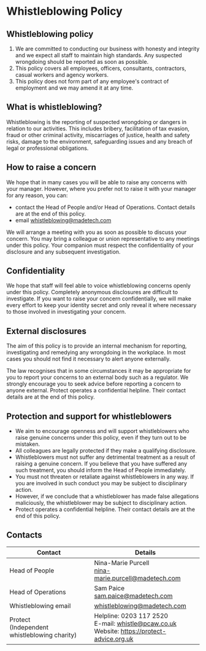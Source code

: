 # Whistleblowing Policy

## Whistleblowing policy

1. We are committed to conducting our business with honesty and integrity and we expect all staff to maintain high standards. Any suspected wrongdoing should be reported as soon as possible.
1. This policy covers all employees, officers, consultants, contractors, casual workers and agency workers.
1. This policy does not form part of any employee's contract of employment and we may amend it at any time.

## What is whistleblowing?

Whistleblowing is the reporting of suspected wrongdoing or dangers in relation to our activities. This includes bribery, facilitation of tax evasion, fraud or other criminal activity, miscarriages of justice, health and safety risks, damage to the environment, safeguarding issues and any breach of legal or professional obligations.

## How to raise a concern

We hope that in many cases you will be able to raise any concerns with your manager. However, where you prefer not to raise it with your manager for any reason, you can:
- contact the Head of People and/or Head of Operations. Contact details are at the end of this policy.
- email whistleblowing@madetech.com

We will arrange a meeting with you as soon as possible to discuss your concern. You may bring a colleague or union representative to any meetings under this policy. Your companion must respect the confidentiality of your disclosure and any subsequent investigation.

## Confidentiality

We hope that staff will feel able to voice whistleblowing concerns openly under this policy. Completely anonymous disclosures are difficult to investigate. If you want to raise your concern confidentially, we will make every effort to keep your identity secret and only reveal it where necessary to those involved in investigating your concern.

## External disclosures

The aim of this policy is to provide an internal mechanism for reporting, investigating and remedying any wrongdoing in the workplace. In most cases you should not find it necessary to alert anyone externally.

The law recognises that in some circumstances it may be appropriate for you to report your concerns to an external body such as a regulator. We strongly encourage you to seek advice before reporting a concern to anyone external. Protect operates a confidential helpline. Their contact details are at the end of this policy.

## Protection and support for whistleblowers

- We aim to encourage openness and will support whistleblowers who raise genuine concerns under this policy, even if they turn out to be mistaken.
- All colleagues are legally protected if they make a qualifying disclosure.
- Whistleblowers must not suffer any detrimental treatment as a result of raising a genuine concern. If you believe that you have suffered any such treatment, you should inform the Head of People immediately.
- You must not threaten or retaliate against whistleblowers in any way. If you are involved in such conduct you may be subject to disciplinary action.
- However, if we conclude that a whistleblower has made false allegations maliciously, the whistleblower may be subject to disciplinary action.
- Protect operates a confidential helpline. Their contact details are at the end of this policy.

## Contacts

| Contact                                          | Details                                                                                            |
| ------------------------------------------------ | -------------------------------------------------------------------------------------------------- |
| Head of People                                   | Nina-Marie Purcell<br/>nina-marie.purcell@madetech.com                                             |
| Head of Operations                               | Sam Paice<br/>sam.paice@madetech.com                                                               |
| Whistleblowing email                             | whistleblowing@madetech.com
| Protect<br/>(Independent whistleblowing charity) | Helpline: 0203 117 2520<br/>E-mail: whistle@pcaw.co.uk<br/>Website: https://protect-advice.org.uk  |
